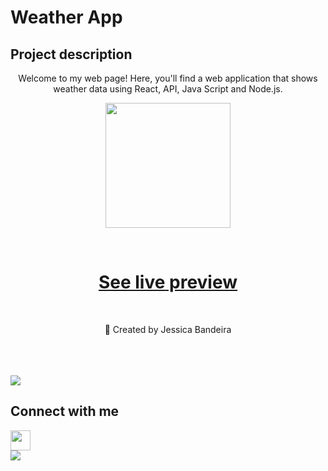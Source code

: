 # Weather App

## Project description
<p align="center">Welcome to my web page! Here, you'll find a web application that shows weather data using React, API, Java Script and Node.js.</p>    
<div align="center">
  <p align="center">
    <img src="https://media.giphy.com/media/QssGEmpkyEOhBCb7e1/giphy.gif" width="200"/>
  </p>
</div>
<br>
<h1 align="center">
    <a href="https://weather-app-react-7f5vuza17-jessicasantosb.vercel.app/">See live preview</a>
</h1>
<br>
<p align="center">🚀 Created by Jessica Bandeira</p>
<br>
<br>
<br>
<img align="center" src="https://github.com/demartini/demartini/blob/master/code.gif" />
<br>

## Connect with me 
<img src="https://github.com/TheDudeThatCode/TheDudeThatCode/blob/master/Assets/Handshake.gif" height="32px">
<div>
  <a href="https://www.linkedin.com/in/jessica-santosb/"><img src="https://img.shields.io/badge/LinkedIn-0077B5?style=for-the-badge&logo=linkedin&logoColor=white"></a>
</div>